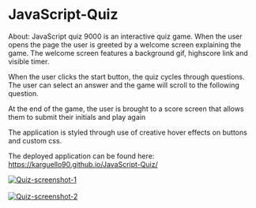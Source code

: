 # JavaScript-Quiz

About: JavaScript quiz 9000 is an interactive quiz game. When the user opens the page the user is greeted by a welcome screen explaining the game.
The welcome screen features a background gif, highscore link and visible timer.

When the user clicks the start button, the quiz cycles through questions.
The user can select an answer and the game will scroll to the following question.

At the end of the game, the user is brought to a score screen that allows them to submit their initials and play again

The application is styled through use of creative hover effects on buttons and custom css.

The deployed application can be found here: https://karguello90.github.io/JavaScript-Quiz/

<a href="https://postimg.cc/w3ZNdDVY" target="_blank"><img src="https://i.postimg.cc/w3ZNdDVY/Quiz-screenshot-1.png" alt="Quiz-screenshot-1"/></a><br/><br/>
<a href="https://postimg.cc/9r97Xz8R" target="_blank"><img src="https://i.postimg.cc/9r97Xz8R/Quiz-screenshot-2.png" alt="Quiz-screenshot-2"/></a><br/><br/>



